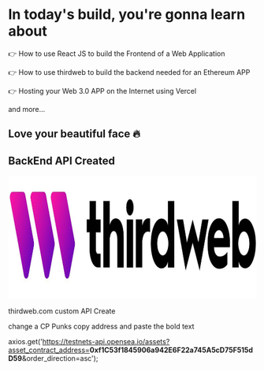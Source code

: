 # In today's build, you're gonna learn about

👉  How to use React JS to build the Frontend of a Web Application

👉  How to use thirdweb to build the backend needed for an Ethereum APP

👉  Hosting your Web 3.0 APP on the Internet using Vercel

and more...

## Love your beautiful face 🔥


## BackEnd API Created

<a href='https://thirdweb.com'><img height='250px' src='./thirdweb-logo.jpg' alt='/'></a>

thirdweb.com custom API Create 

change a CP Punks copy address and paste the bold text


axios.get('https://testnets-api.opensea.io/assets?asset_contract_address=<b>0xf1C53f1845906a942E6F22a745A5cD75F515dD59</b>&order_direction=asc');
